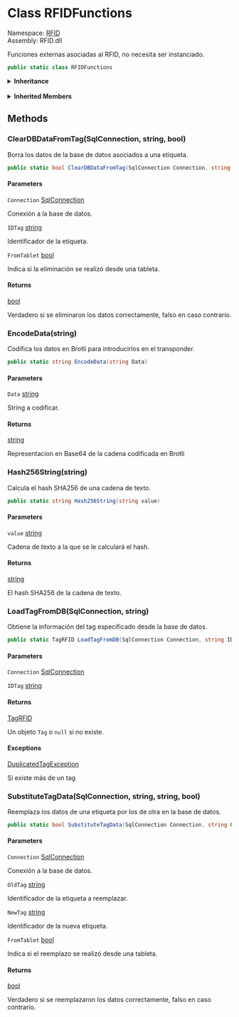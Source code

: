 # <a id="RFID_RFIDFunctions"></a> Class RFIDFunctions

Namespace: [RFID](RFID.md)  
Assembly: RFID.dll  

Funciones externas asociadas al RFID, no necesita ser instanciado.

```csharp
public static class RFIDFunctions
```

<Details>
<Summary><strong>Inheritance</strong></Summary>

[object](https://learn.microsoft.com/dotnet/api/system.object) ← 
[RFIDFunctions](RFID.RFIDFunctions.md)

</Details><br>

<Details>
<Summary><strong>Inherited Members</strong></Summary>

[object.ToString\(\)](https://learn.microsoft.com/dotnet/api/system.object.tostring), 
[object.Equals\(object\)](https://learn.microsoft.com/dotnet/api/system.object.equals\#system\-object\-equals\(system\-object\)), 
[object.Equals\(object, object\)](https://learn.microsoft.com/dotnet/api/system.object.equals\#system\-object\-equals\(system\-object\-system\-object\)), 
[object.ReferenceEquals\(object, object\)](https://learn.microsoft.com/dotnet/api/system.object.referenceequals), 
[object.GetHashCode\(\)](https://learn.microsoft.com/dotnet/api/system.object.gethashcode), 
[object.GetType\(\)](https://learn.microsoft.com/dotnet/api/system.object.gettype), 
[object.MemberwiseClone\(\)](https://learn.microsoft.com/dotnet/api/system.object.memberwiseclone)

</Details>

## Methods

### <a id="RFID_RFIDFunctions_ClearDBDataFromTag_System_Data_SqlClient_SqlConnection_System_String_System_Boolean_"></a> ClearDBDataFromTag\(SqlConnection, string, bool\)

Borra los datos de la base de datos asociados a una etiqueta.

```csharp
public static bool ClearDBDataFromTag(SqlConnection Connection, string IDTag, bool FromTablet = false)
```

#### Parameters

`Connection` [SqlConnection](https://learn.microsoft.com/dotnet/api/system.data.sqlclient.sqlconnection)

Conexión a la base de datos.

`IDTag` [string](https://learn.microsoft.com/dotnet/api/system.string)

Identificador de la etiqueta.

`FromTablet` [bool](https://learn.microsoft.com/dotnet/api/system.boolean)

Indica si la eliminación se realizó desde una tableta.

#### Returns

 [bool](https://learn.microsoft.com/dotnet/api/system.boolean)

Verdadero si se eliminaron los datos correctamente, falso en caso contrario.

### <a id="RFID_RFIDFunctions_EncodeData_System_String_"></a> EncodeData\(string\)

Codifica los datos en Brotli para introducirlos en el transponder.

```csharp
public static string EncodeData(string Data)
```

#### Parameters

`Data` [string](https://learn.microsoft.com/dotnet/api/system.string)

String a codificar.

#### Returns

 [string](https://learn.microsoft.com/dotnet/api/system.string)

Representacion en Base64 de la cadena codificada en Brotli

### <a id="RFID_RFIDFunctions_Hash256String_System_String_"></a> Hash256String\(string\)

Calcula el hash SHA256 de una cadena de texto.

```csharp
public static string Hash256String(string value)
```

#### Parameters

`value` [string](https://learn.microsoft.com/dotnet/api/system.string)

Cadena de texto a la que se le calculará el hash.

#### Returns

 [string](https://learn.microsoft.com/dotnet/api/system.string)

El hash SHA256 de la cadena de texto.

### <a id="RFID_RFIDFunctions_LoadTagFromDB_System_Data_SqlClient_SqlConnection_System_String_"></a> LoadTagFromDB\(SqlConnection, string\)

Obtiene la información del tag especificado desde la base de datos.

```csharp
public static TagRFID LoadTagFromDB(SqlConnection Connection, string IDTag)
```

#### Parameters

`Connection` [SqlConnection](https://learn.microsoft.com/dotnet/api/system.data.sqlclient.sqlconnection)

`IDTag` [string](https://learn.microsoft.com/dotnet/api/system.string)

#### Returns

 [TagRFID](RFID.TagRFID.md)

Un objeto <code>Tag</code> o <code>null</code> si no existe.

#### Exceptions

 [DuplicatedTagException](RFID.DuplicatedTagException.md)

Si existe más de un tag

### <a id="RFID_RFIDFunctions_SubstituteTagData_System_Data_SqlClient_SqlConnection_System_String_System_String_System_Boolean_"></a> SubstituteTagData\(SqlConnection, string, string, bool\)

Reemplaza los datos de una etiqueta por los de otra en la base de datos.

```csharp
public static bool SubstituteTagData(SqlConnection Connection, string OldTag, string NewTag, bool FromTablet = false)
```

#### Parameters

`Connection` [SqlConnection](https://learn.microsoft.com/dotnet/api/system.data.sqlclient.sqlconnection)

Conexión a la base de datos.

`OldTag` [string](https://learn.microsoft.com/dotnet/api/system.string)

Identificador de la etiqueta a reemplazar.

`NewTag` [string](https://learn.microsoft.com/dotnet/api/system.string)

Identificador de la nueva etiqueta.

`FromTablet` [bool](https://learn.microsoft.com/dotnet/api/system.boolean)

Indica si el reemplazo se realizó desde una tableta.

#### Returns

 [bool](https://learn.microsoft.com/dotnet/api/system.boolean)

Verdadero si se reemplazaron los datos correctamente, falso en caso contrario.

